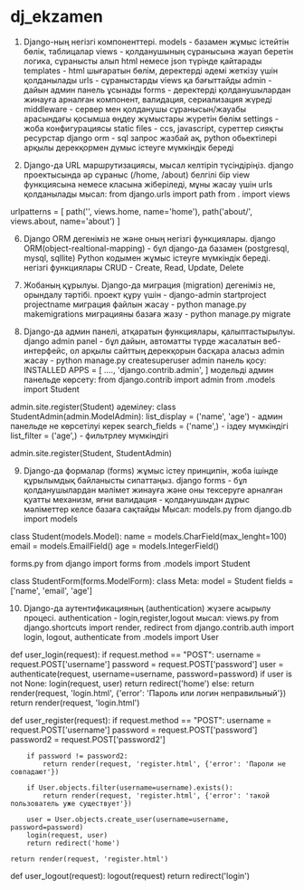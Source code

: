 # dj_ekzamen
1. Django-ның негізгі компоненттері. 
models - базамен жұмыс істейтін бөлік, таблицалар
views - қолданушының сұранысына жауап беретін логика, сұранысты алып html немесе json түрінде қайтарады
templates - html шығаратын бөлім, деректерді әдемі жеткізу үшін қолданылады
urls - сұраныстарды views қа бағыттайды
admin - дайын админ панель ұсынады
forms - деректерді қолданушылардан жинауға арналған компонент, валидация, сериализация жүреді
middleware - сервер мен қолданушы сұранысын/жауабы арасындағы қосымша өңдеу жұмыстары жүретін бөлім
settings - жоба конфигурациясы
static files - ccs, javascript, суреттер сияқты ресурстар
django orm - sql запрос жазбай ақ, python обьектілері арқылы дерекқормен дүмыс істеуге мүмкіндік береді

5. Django-да URL маршрутизациясы, мысал келтіріп түсіндіріңіз. 
django проектысында әр сұраныс (/home, /about) белгілі бір view функциясына немесе класына жіберіледі, мұны жасау үшін urls қолданылады
мысал:
from django.urls import path
from . import views

urlpatterns = [
    path('', views.home, name='home'),
    path('about/', views.about, name='about')
]

6. Django ORM дегеніміз не және оның негізгі функциялары.
django ORM(object-realtional-mapping) - бұл django-да базамен (postgresql, mysql, sqllite) Python кодымен жұмыс істеуге мүмкіндік береді.
негізгі функциялары
CRUD - Create, Read, Update, Delete

7. Жобаның құрылуы. Django-да миграция (migration) дегеніміз не, 
орындалу тәртібі. 
проект құру үшін - django-admin startproject projectname
миграция файлын жасау - python manage.py makemigrations
миграцияны базаға жазу - python manage.py migrate

8. Django-да админ панелі, атқаратын функциялары, қалыптастырылуы.
django admin panel - бұл дайын, автоматты түрде жасалатын веб-интерфейс, ол арқылы сайттың дерекқорын басқара аласыз
admin жасау - python manage.py createsuperuser
admin панель қосу:
INSTALLED APPS = [
    ....,
    'django.contrib.admin',
]
модельді админ панельде көрсету:
from django.contrib import admin 
from .models import Student

admin.site.register(Student)
әдемілеу:
class StudentAdmin(admin.ModelAdmin):
    list_display = ('name', 'age') - админ панельде не көрсетілуі керек
    search_fields = ('name',) - іздеу мүмкіндігі
    list_filter = ('age',) - фильтрлеу мүмкіндігі

admin.site.register(Student, StudentAdmin)

9. Django-да формалар (forms) жұмыс істеу принципін, жоба ішінде 
құрылымдық байланысты сипаттаңыз.
django forms - бұл қолданушылардан мәлімет жинауға және оны тексеруге арналған қуатты механизм, яғни валидация - қолданушыдан дұрыс мәліметтер келсе базаға сақтайды
Мысал:
models.py
from django.db import models

class Student(models.Model):
    name = models.CharField(max_lenght=100)
    email = models.EmailField()
    age = models.IntegerField()

forms.py
from django import forms
from .models import Student

class StudentForm(forms.ModelForm):
    class Meta:
        model = Student
        fields = ['name', 'email', 'age']

10. Django-да аутентификацияның (authentication) жүзеге асырылу 
процесі.
authentication - login,register,logout
мысал:
views.py
from django.shortcuts import render, redirect
from django.contrib.auth import login, logout, authenticate
from .models import User

def user_login(request):
    if request.method == "POST":
        username = request.POST['username']
        password = request.POST['password']
        user = authenticate(request, username=username, password=password)
        if user is not None:
            login(request, user)
            return redirect('home')
        else:
            return render(request, 'login.html', {'error': 'Пароль или логин неправильный'})
    return render(request, 'login.html')

def user_register(request):
    if request.method == "POST":
        username = request.POST['username']
        password = request.POST['password']
        password2 = request.POST['password2']

        if password != password2:
            return render(request, 'register.html', {'error': 'Пароли не совпадают'})

        if User.objects.filter(username=username).exists():
            return render(request, 'register.html', {'error': 'такой пользователь уже существует'})

        user = User.objects.create_user(username=username, password=password)
        login(request, user)
        return redirect('home')

    return render(request, 'register.html')

def user_logout(request):
    logout(request)
    return redirect('login')


